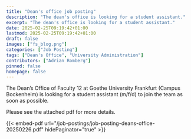 ```yaml
---
title: "Dean's office job posting"
description: "The dean's office is looking for a student assistant."
excerpt: "The dean's office is looking for a student assistant."
date: 2025-02-25T09:19:42+01:00
lastmod: 2025-02-25T09:19:42+01:00
draft: false
images: ["fs_blog.png"]
categories: ["Job Posting"]
tags: ["Dean's Office", "University Administration"]
contributors: ["Adrian Romberg"]
pinned: false
homepage: false
---
```


The Dean’s Office of Faculty 12 at Goethe University Frankfurt (Campus Bockenheim) is looking for a student assistant (m/f/d) to join the team as soon as possible.

Please see the attached pdf for more details.

{{< embed-pdf url="/job-postings/job-posting-deans-office-20250226.pdf" hidePaginator="true" >}}
